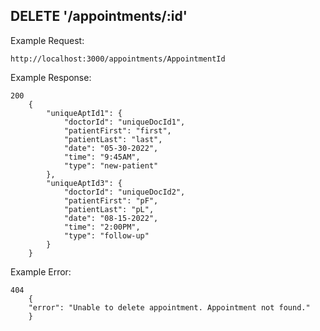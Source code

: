 ## DELETE '/appointments/:id'


Example Request:

    http://localhost:3000/appointments/AppointmentId


Example Response:

    200
        {
            "uniqueAptId1": {
                "doctorId": "uniqueDocId1",
                "patientFirst": "first",
                "patientLast": "last",
                "date": "05-30-2022",
                "time": "9:45AM",
                "type": "new-patient"
            },
            "uniqueAptId3": {
                "doctorId": "uniqueDocId2",
                "patientFirst": "pF",
                "patientLast": "pL",
                "date": "08-15-2022",
                "time": "2:00PM",
                "type": "follow-up"
            }
        } 

Example Error:

    404
        {
        "error": "Unable to delete appointment. Appointment not found."
        }